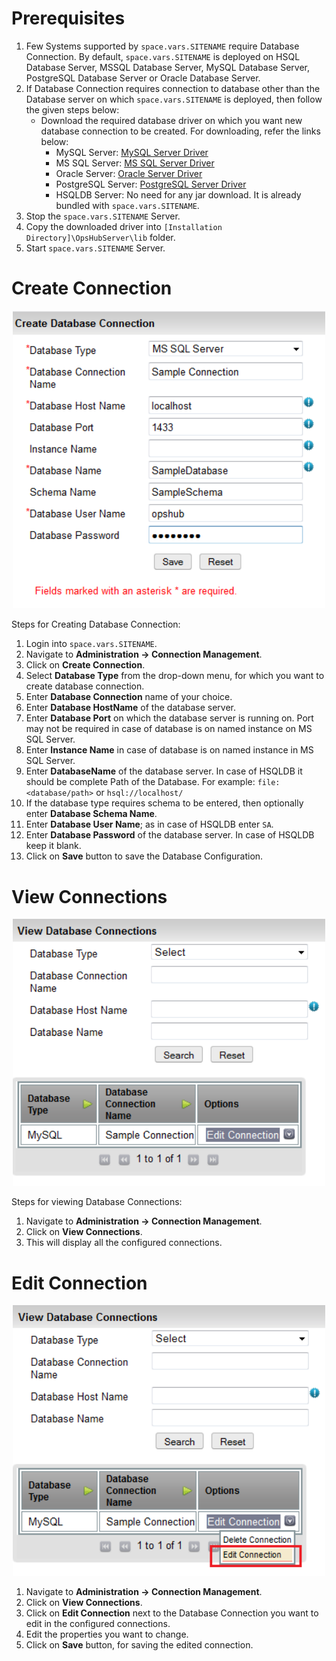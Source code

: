 # Prerequisites

1. Few Systems supported by <code class="expression">space.vars.SITENAME</code> require Database Connection. By default, <code class="expression">space.vars.SITENAME</code> is deployed on HSQL Database Server, MSSQL Database Server, MySQL Database Server, PostgreSQL Database Server or Oracle Database Server.
2. If Database Connection requires connection to database other than the Database server on which <code class="expression">space.vars.SITENAME</code> is deployed, then follow the given steps below:
   - Download the required database driver on which you want new database connection to be created. For downloading, refer the links below:
     - MySQL Server: [MySQL Server Driver](https://dev.mysql.com/downloads/connector/j/5.0.html)
     - MS SQL Server: [MS SQL Server Driver](http://www.microsoft.com/enus/download/details.aspx?displaylang=en&id=11774)
     - Oracle Server: [Oracle Server Driver](http://www.oracle.com/technetwork/database/enterprise-edition/jdbc-10201088211.html)
     - PostgreSQL Server: [PostgreSQL Server Driver](https://jdbc.postgresql.org/download/)
     - HSQLDB Server: No need for any jar download. It is already bundled with <code class="expression">space.vars.SITENAME</code>.
3. Stop the <code class="expression">space.vars.SITENAME</code> Server.
4. Copy the downloaded driver into `[Installation Directory]\OpsHubServer\lib` folder.
5. Start <code class="expression">space.vars.SITENAME</code> Server.

# Create Connection

<p align="center">
  <img src="../../assets/Connection1.png" width="500">
</p>

Steps for Creating Database Connection:

1. Login into <code class="expression">space.vars.SITENAME</code>.
2. Navigate to **Administration -> Connection Management**.
3. Click on **Create Connection**.
4. Select **Database Type** from the drop-down menu, for which you want to create database connection.
5. Enter **Database Connection** name of your choice.
6. Enter **Database HostName** of the database server.
7. Enter **Database Port** on which the database server is running on. Port may not be required in case of database is on named instance on MS SQL Server.
8. Enter **Instance Name** in case of database is on named instance in MS SQL Server.
9. Enter **DatabaseName** of the database server. In case of HSQLDB it should be complete Path of the Database. For example: `file:<database/path>` or `hsql://localhost/`
10. If the database type requires schema to be entered, then optionally enter **Database Schema Name**.
11. Enter **Database User Name**; as in case of HSQLDB enter `SA`.
12. Enter **Database Password** of the database server. In case of HSQLDB keep it blank.
13. Click on **Save** button to save the Database Configuration.

# View Connections

<p align="center">
  <img src="../../assets/Connection2.png" width="500">
</p>


Steps for viewing Database Connections:

1. Navigate to **Administration -> Connection Management**.
2. Click on **View Connections**.
3. This will display all the configured connections.

# Edit Connection

<p align="center">
  <img src="../../assets/Connection3.png" width="500">
</p>


1. Navigate to **Administration -> Connection Management**.
2. Click on **View Connections**.
3. Click on **Edit Connection** next to the Database Connection you want to edit in the configured connections.
4. Edit the properties you want to change.
5. Click on **Save** button, for saving the edited connection.


